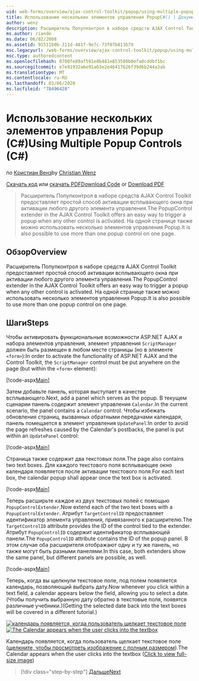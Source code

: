 ```yaml
---
uid: web-forms/overview/ajax-control-toolkit/popup/using-multiple-popup-controls-cs
title: Использование нескольких элементов управления PopupC#() | Документация Майкрософт
author: wenz
description: Расширитель Попупконтрол в наборе средств AJAX Control Toolkit предоставляет простой способ активации всплывающего окна при активации любого другого элемента управления. Также можно использовать m...
ms.author: riande
ms.date: 06/02/2008
ms.assetid: 91511b0b-311d-481f-9e7c-73f07b813b79
msc.legacyurl: /web-forms/overview/ajax-control-toolkit/popup/using-multiple-popup-controls-cs
msc.type: authoredcontent
ms.openlocfilehash: 8700fe89af591e8b481e853580b0efa0cddbf1bc
ms.sourcegitcommit: e7e91932a6e91a63e2e46417626f39d6b244a3ab
ms.translationtype: MT
ms.contentlocale: ru-RU
ms.lasthandoff: 03/06/2020
ms.locfileid: "78496428"
---
```

# <a name="using-multiple-popup-controls-c"></a><span data-ttu-id="0a77e-104">Использование нескольких элементов управления Popup (C#)</span><span class="sxs-lookup"><span data-stu-id="0a77e-104">Using Multiple Popup Controls (C#)</span></span>

<span data-ttu-id="0a77e-105">по [Кристиан Венз](https://github.com/wenz)</span><span class="sxs-lookup"><span data-stu-id="0a77e-105">by [Christian Wenz](https://github.com/wenz)</span></span>

<span data-ttu-id="0a77e-106">[Скачать код](https://download.microsoft.com/download/9/3/f/93f8daea-bebd-4821-833b-95205389c7d0/PopupControl1.cs.zip) или [скачать PDF](https://download.microsoft.com/download/2/d/c/2dc10e34-6983-41d4-9c08-f78f5387d32b/popupcontrol1CS.pdf)</span><span class="sxs-lookup"><span data-stu-id="0a77e-106">[Download Code](https://download.microsoft.com/download/9/3/f/93f8daea-bebd-4821-833b-95205389c7d0/PopupControl1.cs.zip) or [Download PDF](https://download.microsoft.com/download/2/d/c/2dc10e34-6983-41d4-9c08-f78f5387d32b/popupcontrol1CS.pdf)</span></span>

> <span data-ttu-id="0a77e-107">Расширитель Попупконтрол в наборе средств AJAX Control Toolkit предоставляет простой способ активации всплывающего окна при активации любого другого элемента управления.</span><span class="sxs-lookup"><span data-stu-id="0a77e-107">The PopupControl extender in the AJAX Control Toolkit offers an easy way to trigger a popup when any other control is activated.</span></span> <span data-ttu-id="0a77e-108">На одной странице также можно использовать несколько элементов управления Popup.</span><span class="sxs-lookup"><span data-stu-id="0a77e-108">It is also possible to use more than one popup control on one page.</span></span>

## <a name="overview"></a><span data-ttu-id="0a77e-109">Обзор</span><span class="sxs-lookup"><span data-stu-id="0a77e-109">Overview</span></span>

<span data-ttu-id="0a77e-110">Расширитель Попупконтрол в наборе средств AJAX Control Toolkit предоставляет простой способ активации всплывающего окна при активации любого другого элемента управления.</span><span class="sxs-lookup"><span data-stu-id="0a77e-110">The PopupControl extender in the AJAX Control Toolkit offers an easy way to trigger a popup when any other control is activated.</span></span> <span data-ttu-id="0a77e-111">На одной странице также можно использовать несколько элементов управления Popup.</span><span class="sxs-lookup"><span data-stu-id="0a77e-111">It is also possible to use more than one popup control on one page.</span></span>

## <a name="steps"></a><span data-ttu-id="0a77e-112">Шаги</span><span class="sxs-lookup"><span data-stu-id="0a77e-112">Steps</span></span>

<span data-ttu-id="0a77e-113">Чтобы активировать функциональные возможности ASP.NET AJAX и набора элементов управления, элемент управления `ScriptManager` должен быть размещен в любом месте страницы (но в элементе `<form>`):</span><span class="sxs-lookup"><span data-stu-id="0a77e-113">In order to activate the functionality of ASP.NET AJAX and the Control Toolkit, the `ScriptManager` control must be put anywhere on the page (but within the `<form>` element):</span></span>

[!code-aspx[Main](using-multiple-popup-controls-cs/samples/sample1.aspx)]

<span data-ttu-id="0a77e-114">Затем добавьте панель, которая выступает в качестве всплывающего.</span><span class="sxs-lookup"><span data-stu-id="0a77e-114">Next, add a panel which serves as the popup.</span></span> <span data-ttu-id="0a77e-115">В текущем сценарии панель содержит элемент управления `Calendar`.</span><span class="sxs-lookup"><span data-stu-id="0a77e-115">In the current scenario, the panel contains a `Calendar` control.</span></span> <span data-ttu-id="0a77e-116">Чтобы избежать обновления страниц, вызванных обратными передачами календаря, панель помещается в элемент управления `UpdatePanel`:</span><span class="sxs-lookup"><span data-stu-id="0a77e-116">In order to avoid the page refreshes caused by the Calendar's postbacks, the panel is put within an `UpdatePanel` control:</span></span>

[!code-aspx[Main](using-multiple-popup-controls-cs/samples/sample2.aspx)]

<span data-ttu-id="0a77e-117">Страница также содержит два текстовых поля.</span><span class="sxs-lookup"><span data-stu-id="0a77e-117">The page also contains two text boxes.</span></span> <span data-ttu-id="0a77e-118">Для каждого текстового поля всплывающее окно календаря появляется после активации текстового поля.</span><span class="sxs-lookup"><span data-stu-id="0a77e-118">For each text box, the calendar popup shall appear once the text box is activated.</span></span>

[!code-aspx[Main](using-multiple-popup-controls-cs/samples/sample3.aspx)]

<span data-ttu-id="0a77e-119">Теперь расширьте каждое из двух текстовых полей с помощью `PopupControlExtender`.</span><span class="sxs-lookup"><span data-stu-id="0a77e-119">Now extend each of the two text boxes with a `PopupControlExtender`.</span></span> <span data-ttu-id="0a77e-120">Атрибут `TargetControlID` предоставляет идентификатор элемента управления, привязанного к расширителю.</span><span class="sxs-lookup"><span data-stu-id="0a77e-120">The `TargetControlID` attribute provides the ID of the control tied to the extender.</span></span> <span data-ttu-id="0a77e-121">Атрибут `PopupControlID` содержит идентификатор всплывающей панели.</span><span class="sxs-lookup"><span data-stu-id="0a77e-121">The `PopupControlID` attribute contains the ID of the popup panel.</span></span> <span data-ttu-id="0a77e-122">В этом случае оба расширителя отображают одну и ту же панель, но также могут быть разными панелями.</span><span class="sxs-lookup"><span data-stu-id="0a77e-122">In this case, both extenders show the same panel, but different panels are possible, as well.</span></span>

[!code-aspx[Main](using-multiple-popup-controls-cs/samples/sample4.aspx)]

<span data-ttu-id="0a77e-123">Теперь, когда вы щелкнули текстовое поле, под полем появляется календарь, позволяющий выбрать дату.</span><span class="sxs-lookup"><span data-stu-id="0a77e-123">Now whenever you click within a text field, a calendar appears below the field, allowing you to select a date.</span></span> <span data-ttu-id="0a77e-124">(Чтобы получить выбранную дату обратно в текстовые поля, появятся различные учебники.)</span><span class="sxs-lookup"><span data-stu-id="0a77e-124">(Getting the selected date back into the text boxes will be covered in a different tutorial.)</span></span>

<span data-ttu-id="0a77e-125">[![календарь появляется, когда пользователь щелкает текстовое поле](using-multiple-popup-controls-cs/_static/image2.png)](using-multiple-popup-controls-cs/_static/image1.png)</span><span class="sxs-lookup"><span data-stu-id="0a77e-125">[![The Calendar appears when the user clicks into the textbox](using-multiple-popup-controls-cs/_static/image2.png)](using-multiple-popup-controls-cs/_static/image1.png)</span></span>

<span data-ttu-id="0a77e-126">Календарь появляется, когда пользователь щелкает текстовое поле ([щелкните, чтобы просмотреть изображение с полным размером](using-multiple-popup-controls-cs/_static/image3.png)).</span><span class="sxs-lookup"><span data-stu-id="0a77e-126">The Calendar appears when the user clicks into the textbox ([Click to view full-size image](using-multiple-popup-controls-cs/_static/image3.png))</span></span>

> [!div class="step-by-step"]
> [<span data-ttu-id="0a77e-127">Дальше</span><span class="sxs-lookup"><span data-stu-id="0a77e-127">Next</span></span>](handling-postbacks-from-a-popup-control-with-an-updatepanel-cs.md)
